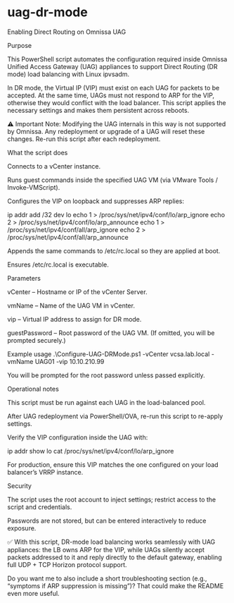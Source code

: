 # uag-dr-mode
Enabling Direct Routing on Omnissa UAG

Purpose

This PowerShell script automates the configuration required inside Omnissa Unified Access Gateway (UAG) appliances to support Direct Routing (DR mode) load balancing with Linux ipvsadm.

In DR mode, the Virtual IP (VIP) must exist on each UAG for packets to be accepted. At the same time, UAGs must not respond to ARP for the VIP, otherwise they would conflict with the load balancer. This script applies the necessary settings and makes them persistent across reboots.

⚠️ Important Note: Modifying the UAG internals in this way is not supported by Omnissa. Any redeployment or upgrade of a UAG will reset these changes. Re-run this script after each redeployment.

What the script does

Connects to a vCenter instance.

Runs guest commands inside the specified UAG VM (via VMware Tools / Invoke-VMScript).

Configures the VIP on loopback and suppresses ARP replies:

ip addr add <VIP>/32 dev lo
echo 1 > /proc/sys/net/ipv4/conf/lo/arp_ignore
echo 2 > /proc/sys/net/ipv4/conf/lo/arp_announce
echo 1 > /proc/sys/net/ipv4/conf/all/arp_ignore
echo 2 > /proc/sys/net/ipv4/conf/all/arp_announce


Appends the same commands to /etc/rc.local so they are applied at boot.

Ensures /etc/rc.local is executable.

Parameters

vCenter – Hostname or IP of the vCenter Server.

vmName – Name of the UAG VM in vCenter.

vip – Virtual IP address to assign for DR mode.

guestPassword – Root password of the UAG VM. (If omitted, you will be prompted securely.)

Example usage
.\Configure-UAG-DRMode.ps1 -vCenter vcsa.lab.local -vmName UAG01 -vip 10.10.210.99


You will be prompted for the root password unless passed explicitly.

Operational notes

This script must be run against each UAG in the load-balanced pool.

After UAG redeployment via PowerShell/OVA, re-run this script to re-apply settings.

Verify the VIP configuration inside the UAG with:

ip addr show lo
cat /proc/sys/net/ipv4/conf/lo/arp_ignore


For production, ensure this VIP matches the one configured on your load balancer’s VRRP instance.

Security

The script uses the root account to inject settings; restrict access to the script and credentials.

Passwords are not stored, but can be entered interactively to reduce exposure.

✅ With this script, DR-mode load balancing works seamlessly with UAG appliances: the LB owns ARP for the VIP, while UAGs silently accept packets addressed to it and reply directly to the default gateway, enabling full UDP + TCP Horizon protocol support.

Do you want me to also include a short troubleshooting section (e.g., “symptoms if ARP suppression is missing”)? That could make the README even more useful.
